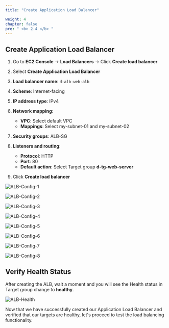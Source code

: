 ```yaml
---
title: "Create Application Load Balancer"

weight: 4
chapter: false
pre: " <b> 2.4 </b> "
---
```


## Create Application Load Balancer

1. Go to **EC2 Console** → **Load Balancers** → Click **Create load balancer**

2. Select **Create Application Load Balancer**

3. **Load balancer name**: `d-alb-web-alb`

4. **Scheme**: Internet-facing

5. **IP address type**: IPv4

6. **Network mapping**:
   - **VPC**: Select default VPC
   - **Mappings**: Select my-subnet-01 and my-subnet-02

7. **Security groups**: ALB-SG

8. **Listeners and routing**:
   - **Protocol**: HTTP
   - **Port**: 80
   - **Default action**: Select Target group **d-tg-web-server**

9. Click **Create load balancer**

![ALB-Config-1](/images/2.prerequisite/028-createalb.png)

![ALB-Config-2](/images/2.prerequisite/029-createalb.png)

![ALB-Config-3](/images/2.prerequisite/030-createalb.png)

![ALB-Config-4](/images/2.prerequisite/031-createalb.png)

![ALB-Config-5](/images/2.prerequisite/032-createalb.png)

![ALB-Config-6](/images/2.prerequisite/033-createalb.png)

![ALB-Config-7](/images/2.prerequisite/034-createalb.png)

![ALB-Config-8](/images/2.prerequisite/035-createalb.png)

## Verify Health Status

After creating the ALB, wait a moment and you will see the Health status in Target group change to **healthy**.

![ALB-Health](/images/2.prerequisite/036-createalb.png)

Now that we have successfully created our Application Load Balancer and verified that our targets are healthy, let's proceed to test the load balancing functionality.
